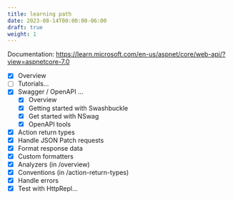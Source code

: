 ```yaml
---
title: learning path
date: 2023-08-14T00:00:00-06:00
draft: true
weight: 1
---
```


Documentation: https://learn.microsoft.com/en-us/aspnet/core/web-api/?view=aspnetcore-7.0

- [x] Overview
- [ ] Tutorials...
- [x] Swagger / OpenAPI ...
  - [x] Overview
  - [x] Getting started with Swashbuckle
  - [x] Get started with NSwag
  - [x] OpenAPI tools
- [x] Action return types
- [x] Handle JSON Patch requests
- [x] Format response data
- [x] Custom formatters
- [x] Analyzers (in /overview)
- [x] Conventions (in /action-return-types)
- [x] Handle errors
- [x] Test with HttpRepl...